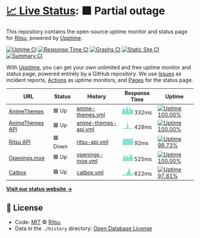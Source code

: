 # [📈 Live Status](https://RitsuProject.github.io/themes-status): <!--live status--> **🟧 Partial outage**

This repository contains the open-source uptime monitor and status page for [Ritsu](https://ritsu.sazz.fail), powered by [Upptime](https://github.com/upptime/upptime).

[![Uptime CI](https://github.com/koj-co/upptime/workflows/Uptime%20CI/badge.svg)](https://github.com/koj-co/upptime/actions?query=workflow%3A%22Uptime+CI%22)
[![Response Time CI](https://github.com/koj-co/upptime/workflows/Response%20Time%20CI/badge.svg)](https://github.com/koj-co/upptime/actions?query=workflow%3A%22Response+Time+CI%22)
[![Graphs CI](https://github.com/koj-co/upptime/workflows/Graphs%20CI/badge.svg)](https://github.com/koj-co/upptime/actions?query=workflow%3A%22Graphs+CI%22)
[![Static Site CI](https://github.com/koj-co/upptime/workflows/Static%20Site%20CI/badge.svg)](https://github.com/koj-co/upptime/actions?query=workflow%3A%22Static+Site+CI%22)
[![Summary CI](https://github.com/koj-co/upptime/workflows/Summary%20CI/badge.svg)](https://github.com/koj-co/upptime/actions?query=workflow%3A%22Summary+CI%22)

With [Upptime](https://upptime.js.org), you can get your own unlimited and free uptime monitor and status page, powered entirely by a GitHub repository. We use [Issues](https://github.com/RitsuProject/themes-status/issues) as incident reports, [Actions](https://github.com/RitsuProject/themes-status/actions) as uptime monitors, and [Pages](https://RitsuProject.github.io/themes-status) for the status page.

<!--start: status pages-->
<!-- This summary is generated by Upptime (https://github.com/upptime/upptime) -->
<!-- Do not edit this manually, your changes will be overwritten -->

| URL                                        | Status  | History                                                                                                          | Response Time                                                                         | Uptime                                                                                                                                                                                                                            |
| ------------------------------------------ | ------- | ---------------------------------------------------------------------------------------------------------------- | ------------------------------------------------------------------------------------- | --------------------------------------------------------------------------------------------------------------------------------------------------------------------------------------------------------------------------------- |
| [AnimeThemes](https://animethemes.moe)     | 🟩 Up   | [anime-themes.yml](https://github.com/RitsuProject/ritsu-status/commits/master/history/anime-themes.yml)         | <img alt="Response time graph" src="./graphs/anime-themes.png" height="20"> 332ms     | [![Uptime 100.00%](https://img.shields.io/endpoint?url=https%3A%2F%2Fraw.githubusercontent.com%2FRitsuProject%2Fritsu-status%2Fmaster%2Fapi%2Fanime-themes%2Fuptime.json)](https://status.sazz.fail/history/anime-themes)         |
| [AnimeThemes API](https://animethemes.dev) | 🟩 Up   | [anime-themes-api.yml](https://github.com/RitsuProject/ritsu-status/commits/master/history/anime-themes-api.yml) | <img alt="Response time graph" src="./graphs/anime-themes-api.png" height="20"> 428ms | [![Uptime 100.00%](https://img.shields.io/endpoint?url=https%3A%2F%2Fraw.githubusercontent.com%2FRitsuProject%2Fritsu-status%2Fmaster%2Fapi%2Fanime-themes-api%2Fuptime.json)](https://status.sazz.fail/history/anime-themes-api) |
| [Ritsu API](http://ritsu.api.waiifu.tech)  | 🟥 Down | [ritsu-api.yml](https://github.com/RitsuProject/ritsu-status/commits/master/history/ritsu-api.yml)               | <img alt="Response time graph" src="./graphs/ritsu-api.png" height="20"> 92ms         | [![Uptime 98.73%](https://img.shields.io/endpoint?url=https%3A%2F%2Fraw.githubusercontent.com%2FRitsuProject%2Fritsu-status%2Fmaster%2Fapi%2Fritsu-api%2Fuptime.json)](https://status.sazz.fail/history/ritsu-api)                |
| [Openings.moe](https://openings.moe/)      | 🟩 Up   | [openings-moe.yml](https://github.com/RitsuProject/ritsu-status/commits/master/history/openings-moe.yml)         | <img alt="Response time graph" src="./graphs/openings-moe.png" height="20"> 525ms     | [![Uptime 100.00%](https://img.shields.io/endpoint?url=https%3A%2F%2Fraw.githubusercontent.com%2FRitsuProject%2Fritsu-status%2Fmaster%2Fapi%2Fopenings-moe%2Fuptime.json)](https://status.sazz.fail/history/openings-moe)         |
| [Catbox](https://catbox.moe/)              | 🟩 Up   | [catbox.yml](https://github.com/RitsuProject/ritsu-status/commits/master/history/catbox.yml)                     | <img alt="Response time graph" src="./graphs/catbox.png" height="20"> 622ms           | [![Uptime 97.61%](https://img.shields.io/endpoint?url=https%3A%2F%2Fraw.githubusercontent.com%2FRitsuProject%2Fritsu-status%2Fmaster%2Fapi%2Fcatbox%2Fuptime.json)](https://status.sazz.fail/history/catbox)                      |

<!--end: status pages-->

[**Visit our status website →**](https://RitsuProject.github.io/themes-status)

## 📄 License

- Code: [MIT](./LICENSE) © [Ritsu](https://ritsu.sazz.fail)
- Data in the `./history` directory: [Open Database License](https://opendatacommons.org/licenses/odbl/1-0/)
